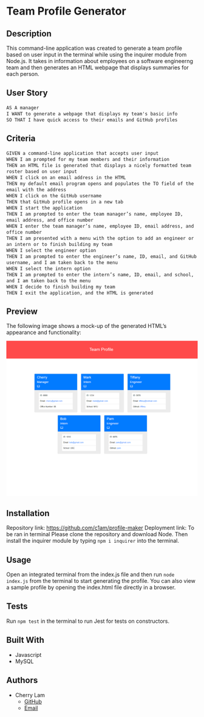 # Team Profile Generator


## Description 
This command-line application was created to generate a team profile based on user input in the terminal while using the inquirer module from Node.js. It takes in information about employees on a software engineerng team and then generates an HTML webpage that displays summaries for each person. 


## User Story
```
AS A manager
I WANT to generate a webpage that displays my team's basic info
SO THAT I have quick access to their emails and GitHub profiles
```

## Criteria
```
GIVEN a command-line application that accepts user input
WHEN I am prompted for my team members and their information
THEN an HTML file is generated that displays a nicely formatted team roster based on user input
WHEN I click on an email address in the HTML
THEN my default email program opens and populates the TO field of the email with the address
WHEN I click on the GitHub username
THEN that GitHub profile opens in a new tab
WHEN I start the application
THEN I am prompted to enter the team manager’s name, employee ID, email address, and office number
WHEN I enter the team manager’s name, employee ID, email address, and office number
THEN I am presented with a menu with the option to add an engineer or an intern or to finish building my team
WHEN I select the engineer option
THEN I am prompted to enter the engineer’s name, ID, email, and GitHub username, and I am taken back to the menu
WHEN I select the intern option
THEN I am prompted to enter the intern’s name, ID, email, and school, and I am taken back to the menu
WHEN I decide to finish building my team
THEN I exit the application, and the HTML is generated
```


## Preview
The following image shows a mock-up of the generated HTML’s appearance and functionality:

![HTML webpage titled “My Team” features five boxes listing employee names, titles, and other key info.](./assets/image/application-snapshot.png)


## Installation 
Repository link: https://github.com/c1am/profile-maker
Deployment link: To be ran in terminal
Please clone the repository and download Node. Then install the inquirer module by typing `npm i inquirer` into the terminal. 


## Usage 
Open an integrated terminal from the index.js file and then run `node index.js` from the terminal to start generating the profile. You can also view a sample profile by opening the index.html file directly in a browser.


## Tests
Run `npm test` in the terminal to run Jest for tests on constructors. 


## Built With
- Javascript
- MySQL


## Authors
- Cherry Lam 
    - [GitHub](https://github.com/c1am)
    - [Email](mailto:cherrylam.ny@gmail.com)